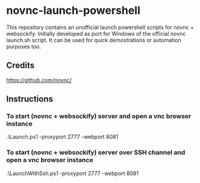 # novnc-launch-powershell
This repository contains an unofficial launch powershell scripts for novnc + websockify.
Initially developed as port for Windows of the official novnc launch.sh script.
It can be used for quick demostrations or automation purposes too.

## Credits
https://github.com/novnc/

## Instructions
### To start (novnc + websockify) server and open a vnc browser instance
.\Launch.ps1 -proxyport 2777 -webport 8081

### To start (novnc + websockify) server over SSH channel and open a vnc browser instance
.\LaunchWithSsh.ps1 -proxyport 2777 -webport 8081
